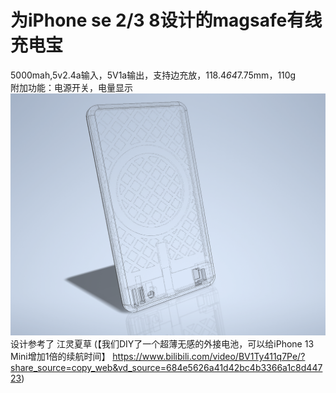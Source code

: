 # 为iPhone se 2/3 8设计的magsafe有线充电宝
5000mah,5v2.4a输入，5V1a输出，支持边充放，118.4*64*7.75mm，110g  
附加功能：电源开关，电量显示  
![1](https://github.com/stqwe1/Magsafe-wired-power-bank-designed-for-iPhone-se-2-3-8/blob/c06f763af8dbf061ae964093951820908f9b1a78/clipboard-image-1737108089.png)
设计参考了 江灵夏草 (【我们DIY了一个超薄无感的外接电池，可以给iPhone 13 Mini增加1倍的续航时间】 https://www.bilibili.com/video/BV1Ty411q7Pe/?share_source=copy_web&vd_source=684e5626a41d42bc4b3366a1c8d44723)
